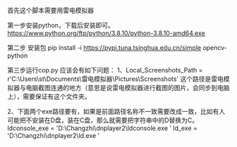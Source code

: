 首先这个脚本需要用雷电模拟器 

第一步安装python，下载后安装即可。
https://www.python.org/ftp/python/3.8.10/python-3.8.10-amd64.exe

第二步 安装包 pip install -i https://pypi.tuna.tsinghua.edu.cn/simple opencv-python

第三步运行cop.py 应该会有如下问题：
1、Local_Screenshots_Path = r'C:\Users\st\Documents\雷电模拟器\Pictures\Screenshots'  这个路径是雷电模拟器与电脑截图连通的地方（意思是说雷电模拟器进行截图的图片，会同步到电脑上），需要保证有这个文件夹。

2、下面两个exe路径要有，如果是前面路径名称不一致需要改成一致，比如有人可能把不安装在D盘，装在C盘，那么就需要把字符串中的D替换为C。
ldconsole_exe = 'D:\\Changzhi\\dnplayer2\\ldconsole.exe '
ld_exe = 'D:\\Changzhi\\dnplayer2\\ld.exe '

